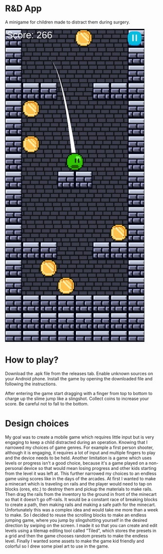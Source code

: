 # R&D App
 A minigame for children made to distract them during surgery.

 ![alt text](https://github.com/vandim199/RnD-App/blob/main/Screenshot.png?raw=true)

 # How to play?
 Download the .apk file from the releases tab.
 Enable unknown sources on your Android phone.
 Install the game by opening the downloaded file and following the instructions.

 After entering the game start dragging with a finger from top to bottom to charge up the slime jump like a slingshot.
 Collect coins to increase your score.
 Be careful not to fall to the bottom.

 # Design choices
My goal was to create a mobile game which requires little input but is very engaging to keep a child distracted during an operation.
Knowing that I narrowed my choices of game genres. For example a first person shooter, although it is engaging, it requires a lot of input and multiple fingers to play and the device needs to be held.
Another limitation is a game which uses levels or progress isn't a good choice, because it's a game played on a non-personal device so that would mean losing progress and other kids starting from the level it was left at. This further narrowed my choices to an endless game using scores like in the days of the arcades.
At first I wanted to make a minecart which is traveling on rails and the player would need to tap on blocks (ores, etc.) to destroy them and pickup the materials to make rails. Then drag the rails from the inventory to the ground in front of the minecart so that it doesn't go off-rails. It would be a constant race of breaking blocks to create a path, then making rails and making a safe path for the minecart. 
Unfortunately this was a complex idea and would take me more than a week to make. So I decided to reuse the scrolling blocks to make an endless jumping game, where you jump by slingshotting yourself in the desired direction by swiping on the screen.
I made it so that you can create and edit levels using a tilemap editing tool called "Tiled", which stores the presets in a grid and then the game chooses random presets to make the endless level.
Finally I wanted some assets to make the game kid friendly and colorful so I drew some pixel art to use in the game.
